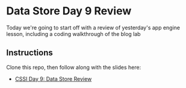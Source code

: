 # Data Store Day 9 Review

Today we're going to start off with a review of yesterday's app engine lesson, including a coding walkthrough of the blog lab

## Instructions
Clone this repo, then follow along with the slides here:
* [CSSI Day 9: Data Store Review](https://docs.google.com/presentation/d/1U-0rsOVgE4BAPbebZaldWg5VXnJ8eabaMRA21N2XePo/edit#slide=id.gc45306298_1_1242)
